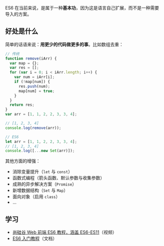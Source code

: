 ES6 在当前来说，是属于一种**基本功**，因为这是语言自己扩展，而不是一种需要导入的方案。

## 好处是什么

简单的话语来说：**用更少的代码做更多的事**。比如数组去重：

```js
// 传统
function remove(iArr) {
  var map = {};
  var res = [];
  for (var i = 0; i < iArr.length; i++) {
    var num = iArr[i];
    if (!map[num]) {
      res.push(num);
      map[num] = true;
    }
  }
  return res;
}
var arr = [1, 1, 2, 2, 3, 3, 4];

// [1, 2, 3, 4]
console.log(remove(arr));
```

```js
// ES6
let arr = [1, 1, 2, 2, 3, 3, 4];
// [1, 2, 3, 4]
console.log([...new Set(arr)]);
```

其他方面的增强：

- 消除变量提升（`let` 与 `const`）
- 函数式编程（箭头函数、默认参数与收集参数）
- 成熟的异步解决方案（`Promise`）
- 新增数据结构（`Set` 与 `Map`）
- 面向对象（启用 `class`）
- ...

## 学习

- [尚硅谷 Web 前端 ES6 教程，涵盖 ES6-ES11](https://www.bilibili.com/video/BV1uK411H7on?from=search&seid=12482990126117127727&spm_id_from=333.337.0.0)（视频）
- [ES6 入门教程](https://es6.ruanyifeng.com/)（文档）
